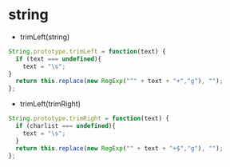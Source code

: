 # string

- trimLeft(string)

```javascript
String.prototype.trimLeft = function(text) {
  if (text === undefined){
    text = "\s";
}
  return this.replace(new RegExp("^" + text + "+","g"), "");
}; 
```

- trimLeft(trimRight)

```javascript
String.prototype.trimRight = function(text) {
  if (charlist === undefined){
    text = "\s";
  }
  return this.replace(new RegExp("" + text + "+$","g"), "");
};
```